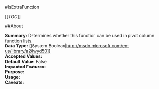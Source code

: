 #IsExtraFunction

[[_TOC_]]

##About

**Summary:**  Determines whether this function can be used in pivot column function lists.   
**Data Type:** [[System.Boolean|http://msdn.microsoft.com/en-us/library/a28wyd50]]  
**Accepted Values:**   
**Default Value:** False  
**Impacted Features:**   
**Purpose:**   
**Usage:**   
**Caveats:**   

